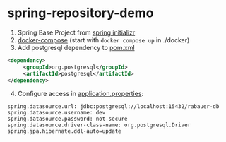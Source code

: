# spring-repository-demo

1. Spring Base Project from [spring initializr](https://start.spring.io/#!type=maven-project&language=java&platformVersion=3.5.0&packaging=jar&jvmVersion=21&groupId=software.xdev&artifactId=spring_repository_demo&name=spring_repository_demo&description=Demo%20project%20for%20Spring%20Boot&packageName=software.xdev.spring_repository_demo&dependencies=web,data-jpa)
2. [docker-compose](./docker/docker-compose.yml) (start with `docker compose up` in ./docker)
3. Add postgresql dependency to [pom.xml](./pom.xml)
```xml
<dependency>
     <groupId>org.postgresql</groupId>
     <artifactId>postgresql</artifactId>
</dependency>
```
4. Configure access in [application.properties](./src/main/resources/application.properties):
```properties
spring.datasource.url: jdbc:postgresql://localhost:15432/rabauer-db
spring.datasource.username: dev
spring.datasource.password: not-secure
spring.datasource.driver-class-name: org.postgresql.Driver
spring.jpa.hibernate.ddl-auto=update
```